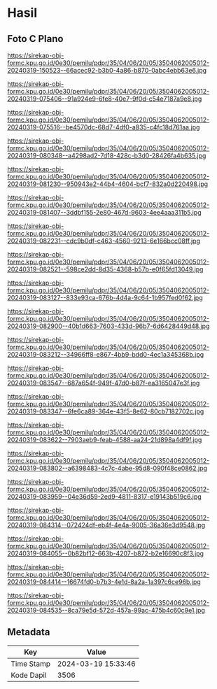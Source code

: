 # Hasil

## Foto C Plano

https://sirekap-obj-formc.kpu.go.id/0e30/pemilu/pdpr/35/04/06/20/05/3504062005012-20240319-150523--66acec92-b3b0-4a86-b870-0abc4ebb63e6.jpg

https://sirekap-obj-formc.kpu.go.id/0e30/pemilu/pdpr/35/04/06/20/05/3504062005012-20240319-075406--91a924e9-6fe8-40e7-9f0d-c54e7187a9e8.jpg

https://sirekap-obj-formc.kpu.go.id/0e30/pemilu/pdpr/35/04/06/20/05/3504062005012-20240319-075516--be4570dc-68d7-4df0-a835-c4fc18d761aa.jpg

https://sirekap-obj-formc.kpu.go.id/0e30/pemilu/pdpr/35/04/06/20/05/3504062005012-20240319-080348--a4298ad2-7d18-428c-b3d0-28426fa4b635.jpg

https://sirekap-obj-formc.kpu.go.id/0e30/pemilu/pdpr/35/04/06/20/05/3504062005012-20240319-081230--950943e2-44b4-4604-bcf7-832a0d220498.jpg

https://sirekap-obj-formc.kpu.go.id/0e30/pemilu/pdpr/35/04/06/20/05/3504062005012-20240319-081407--3ddbf155-2e80-467d-9603-4ee4aaa311b5.jpg

https://sirekap-obj-formc.kpu.go.id/0e30/pemilu/pdpr/35/04/06/20/05/3504062005012-20240319-082231--cdc9b0df-c463-4560-9213-6e166bcc08ff.jpg

https://sirekap-obj-formc.kpu.go.id/0e30/pemilu/pdpr/35/04/06/20/05/3504062005012-20240319-082521--598ce2dd-8d35-4368-b57b-e0f65fd13049.jpg

https://sirekap-obj-formc.kpu.go.id/0e30/pemilu/pdpr/35/04/06/20/05/3504062005012-20240319-083127--833e93ca-676b-4d4a-9c64-1b957fed0f62.jpg

https://sirekap-obj-formc.kpu.go.id/0e30/pemilu/pdpr/35/04/06/20/05/3504062005012-20240319-082900--40b1d663-7603-433d-96b7-6d6428449d48.jpg

https://sirekap-obj-formc.kpu.go.id/0e30/pemilu/pdpr/35/04/06/20/05/3504062005012-20240319-083212--34966ff8-e867-4bb9-bdd0-4ec1a345368b.jpg

https://sirekap-obj-formc.kpu.go.id/0e30/pemilu/pdpr/35/04/06/20/05/3504062005012-20240319-083547--687a654f-949f-47d0-b87f-ea3165047e3f.jpg

https://sirekap-obj-formc.kpu.go.id/0e30/pemilu/pdpr/35/04/06/20/05/3504062005012-20240319-083347--6fe6ca89-364e-43f5-8e62-80cb7182702c.jpg

https://sirekap-obj-formc.kpu.go.id/0e30/pemilu/pdpr/35/04/06/20/05/3504062005012-20240319-083622--7903aeb9-feab-4588-aa24-21d898a4df9f.jpg

https://sirekap-obj-formc.kpu.go.id/0e30/pemilu/pdpr/35/04/06/20/05/3504062005012-20240319-083802--a6398483-4c7c-4abe-95d8-090f48ce0862.jpg

https://sirekap-obj-formc.kpu.go.id/0e30/pemilu/pdpr/35/04/06/20/05/3504062005012-20240319-083959--04e36d59-2ed9-4811-8317-e19143b519c6.jpg

https://sirekap-obj-formc.kpu.go.id/0e30/pemilu/pdpr/35/04/06/20/05/3504062005012-20240319-084314--072424df-eb4f-4e4a-9005-36a36e3d9548.jpg

https://sirekap-obj-formc.kpu.go.id/0e30/pemilu/pdpr/35/04/06/20/05/3504062005012-20240319-084055--0b82bf12-663b-4207-b872-b2e16690c8f3.jpg

https://sirekap-obj-formc.kpu.go.id/0e30/pemilu/pdpr/35/04/06/20/05/3504062005012-20240319-084414--16674fd0-b7b3-4e1d-8a2a-1a397c6ce96b.jpg

https://sirekap-obj-formc.kpu.go.id/0e30/pemilu/pdpr/35/04/06/20/05/3504062005012-20240319-084535--8ca79e5d-572d-457a-99ac-475b4c60c9e1.jpg


## Metadata

| Key        | Value               |
| ---------- | ------------------- |
| Time Stamp | 2024-03-19 15:33:46 |
| Kode Dapil | 3506                |




